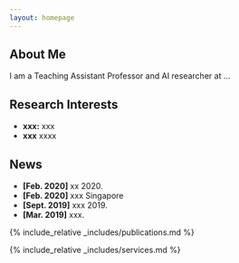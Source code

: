 ```yaml
---
layout: homepage
---
```


## About Me

I am a Teaching Assistant Professor and AI researcher at ...

## Research Interests

- **xxx:** xxx
- **xxx** xxxx

## News

- **[Feb. 2020]** xx 2020.
- **[Feb. 2020]** xxx Singapore
- **[Sept. 2019]** xxx 2019.
- **[Mar. 2019]** xxx.

{% include_relative _includes/publications.md %}

{% include_relative _includes/services.md %}
